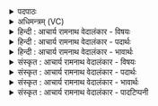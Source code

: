 <details><summary>पदपाठः</summary>

स्वा꣡दि꣢꣯ष्ठया। म꣡दिष्ठ꣢꣯या। प꣡व꣢꣯स्व। सो꣣म। धा꣡र꣢꣯या। इ꣡न्द्रा꣢꣯य। पा꣡त꣢꣯वे। सु꣣तः꣢। ६८९।
</details>

<details><summary>अधिमन्त्रम् (VC)</summary>

- पवमानः सोमः
- मधुच्छन्दा वैश्वामित्रः
- गायत्री
- षड्जः
</details>

<details><summary>हिन्दी : आचार्य रामनाथ वेदालंकार - विषयः</summary>

प्रथम ऋचा की पूर्वार्चिक में ४६८ क्रमाङ्क पर परमेश्वर से प्राप्त होनेवाले आनन्दरस के विषय में व्याख्या की जा चुकी है। यहाँ आचार्य से प्राप्त होनेवाले ब्रह्मज्ञानरस के विषय में व्याख्या करते हैं।
</details>

<details><summary>हिन्दी : आचार्य रामनाथ वेदालंकार - पदार्थः</summary>

पदार्थान्वयभाषाः -  हे(सोम)ब्रह्मज्ञानरस ! तू (स्वादिष्ठया) अत्यन्त स्वादु, (मदिष्ठया) अतिशय हर्षप्रदायक (धारया) धारा से (पवस्व) हमें पवित्र कर। तू (इन्द्राय) मेरे आत्मा के (पातवे) पान करने के लिए (सुतः) आचार्य द्वारा प्रेरित किया गया है ॥१॥
</details>

<details><summary>हिन्दी : आचार्य रामनाथ वेदालंकार - भावार्थः</summary>

भावार्थभाषाः -  शिष्य को चाहिए कि आचार्य से वह जो भौतिक विज्ञान या ब्रह्मविज्ञान प्राप्त करता है,उसे अपने आत्मा में स्थिर रूप से धारण कर ले ॥१॥
</details>

<details><summary>संस्कृत : आचार्य रामनाथ वेदालंकार - विषयः</summary>

तत्र प्रथमा ऋक् पूर्वार्चिके ४६८ क्रमाङ्के परमेश्वरात् प्राप्तव्यस्यानन्दरसस्य विषये व्याख्याता। अत्र आचार्यात् प्राप्तव्यस्य ब्रह्मज्ञानरसस्य विषयो वर्ण्यते।
</details>

<details><summary>संस्कृत : आचार्य रामनाथ वेदालंकार - पदार्थः</summary>

पदार्थान्वयभाषाः -  हे (सोम) ब्रह्मज्ञानरस ! त्वम् (स्वादिष्ठया) स्वादुतमया, (मदिष्ठया) अतिशयेन हर्षप्रदया (धारया) प्रवाहसन्तत्या (पवस्व) अस्मान् पुनीहि।[पूङ् पवने,भ्वादिः।]त्वम् (इन्द्राय) मदीयात्मने (पातवे) पातुम् (सुतः) आचार्यद्वारा प्रेरितोऽसि ॥१॥२
</details>

<details><summary>संस्कृत : आचार्य रामनाथ वेदालंकार - भावार्थः</summary>

भावार्थभाषाः -  आचार्याच्छिष्येण यद् भौतिकविज्ञानं ब्रह्मविज्ञानं वा प्राप्यते तत् स्वात्मनि स्थिरत्वेन धारणीयम् ॥१॥
</details>

<details><summary>संस्कृत : आचार्य रामनाथ वेदालंकार - पादटिप्पनी</summary>

टिप्पणी:   १. ऋ० ९।१।१, य० २६।२५, साम० ४६८। २. दयानन्दर्षिणा यजुर्भाष्ये मन्त्रोऽयं विद्वत्पक्षे व्याख्यातः।
</details>